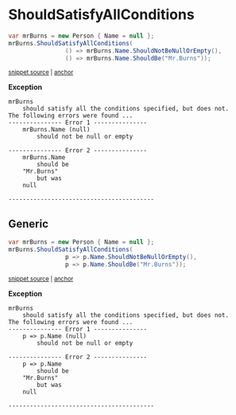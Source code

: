 # ShouldSatisfyAllConditions

<!-- snippet: ShouldSatisfyAllConditionsExamples.ShouldSatisfyAllConditions.codeSample.approved.cs -->
<a id='99f0f74e'></a>
```cs
var mrBurns = new Person { Name = null };
mrBurns.ShouldSatisfyAllConditions(
                () => mrBurns.Name.ShouldNotBeNullOrEmpty(),
                () => mrBurns.Name.ShouldBe("Mr.Burns"));
```
<sup><a href='/src/DocumentationExamples/CodeExamples/ShouldSatisfyAllConditionsExamples.ShouldSatisfyAllConditions.codeSample.approved.cs#L1-L4' title='Snippet source file'>snippet source</a> | <a href='#99f0f74e' title='Start of snippet'>anchor</a></sup>
<!-- endSnippet -->


**Exception**

<!-- include: ShouldSatisfyAllConditionsExamples.ShouldSatisfyAllConditions.exceptionText.approved.txt -->
```
mrBurns
    should satisfy all the conditions specified, but does not.
The following errors were found ...
--------------- Error 1 ---------------
    mrBurns.Name (null)
        should not be null or empty

--------------- Error 2 ---------------
    mrBurns.Name
        should be
    "Mr.Burns"
        but was
    null

-----------------------------------------
```
<!-- endInclude -->


## Generic

<!-- snippet: ShouldSatisfyAllConditionsExamples.ShouldSatisfyAllConditionsGeneric.codeSample.approved.cs -->
<a id='ed11a6af'></a>
```cs
var mrBurns = new Person { Name = null };
mrBurns.ShouldSatisfyAllConditions(
                p => p.Name.ShouldNotBeNullOrEmpty(),
                p => p.Name.ShouldBe("Mr.Burns"));
```
<sup><a href='/src/DocumentationExamples/CodeExamples/ShouldSatisfyAllConditionsExamples.ShouldSatisfyAllConditionsGeneric.codeSample.approved.cs#L1-L4' title='Snippet source file'>snippet source</a> | <a href='#ed11a6af' title='Start of snippet'>anchor</a></sup>
<!-- endSnippet -->


**Exception**

<!-- include: ShouldSatisfyAllConditionsExamples.ShouldSatisfyAllConditionsGeneric.exceptionText.approved.txt -->
```
mrBurns
    should satisfy all the conditions specified, but does not.
The following errors were found ...
--------------- Error 1 ---------------
    p => p.Name (null)
        should not be null or empty

--------------- Error 2 ---------------
    p => p.Name
        should be
    "Mr.Burns"
        but was
    null

-----------------------------------------
```
<!-- endInclude -->
